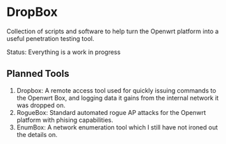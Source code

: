 # DropBox
Collection of scripts and software to help turn the Openwrt platform into a useful penetration testing tool.

Status: Everything is a work in progress 

## Planned Tools

1. Dropbox: A remote access tool used for quickly issuing commands to the Openwrt Box, and logging data it gains from the internal network it was dropped on.
2. RogueBox: Standard automated rogue AP attacks for the Openwrt platform with phising capabilities.
3. EnumBox: A network enumeration tool which I still have not ironed out the details on.
